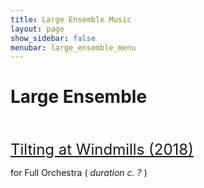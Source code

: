 ```yaml
---
title: Large Ensemble Music
layout: page
show_sidebar: false
menubar: large_ensemble_menu
---
```


# Large Ensemble
<br>
<br>
<a href="http://127.0.0.1:4000/alexbarsom1/tilting_at_windmills/" style="font-size:24px;">Tilting at Windmills (2018)</a>

for Full Orchestra ( *duration c. ?* )